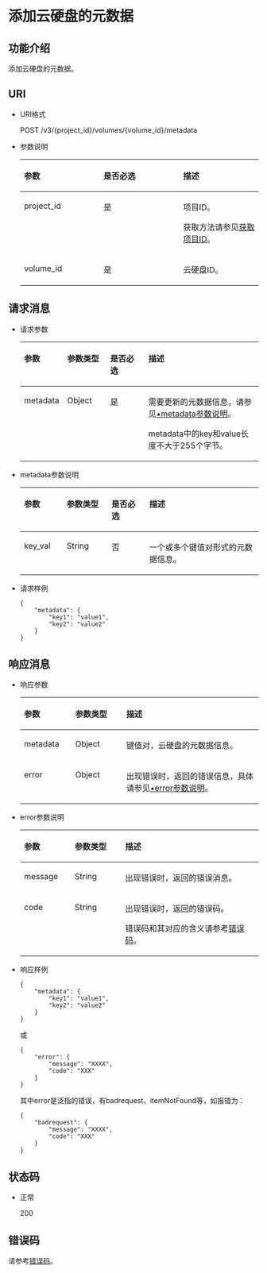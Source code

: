 # 添加云硬盘的元数据<a name="evs_04_3038"></a>

## 功能介绍<a name="section60214390"></a>

添加云硬盘的元数据。

## URI<a name="section5058598"></a>

-   URI格式

    POST /v3/\{project\_id\}/volumes/\{volume\_id\}/metadata

-   参数说明

    <a name="table58294385"></a>
    <table><thead align="left"><tr id="row24683273"><th class="cellrowborder" valign="top" width="33.33333333333333%" id="mcps1.1.4.1.1"><p id="p53188122"><a name="p53188122"></a><a name="p53188122"></a>参数</p>
    </th>
    <th class="cellrowborder" valign="top" width="33.33333333333333%" id="mcps1.1.4.1.2"><p id="p13270664"><a name="p13270664"></a><a name="p13270664"></a>是否必选</p>
    </th>
    <th class="cellrowborder" valign="top" width="33.33333333333333%" id="mcps1.1.4.1.3"><p id="p1182010"><a name="p1182010"></a><a name="p1182010"></a>描述</p>
    </th>
    </tr>
    </thead>
    <tbody><tr id="row28634009"><td class="cellrowborder" valign="top" width="33.33333333333333%" headers="mcps1.1.4.1.1 "><p id="p37653388"><a name="p37653388"></a><a name="p37653388"></a>project_id</p>
    </td>
    <td class="cellrowborder" valign="top" width="33.33333333333333%" headers="mcps1.1.4.1.2 "><p id="p30025596"><a name="p30025596"></a><a name="p30025596"></a>是</p>
    </td>
    <td class="cellrowborder" valign="top" width="33.33333333333333%" headers="mcps1.1.4.1.3 "><p id="p16154192"><a name="p16154192"></a><a name="p16154192"></a>项目ID。</p>
    <p id="p55811451337"><a name="p55811451337"></a><a name="p55811451337"></a>获取方法请参见<a href="获取项目ID.md">获取项目ID</a>。</p>
    </td>
    </tr>
    <tr id="row11170003"><td class="cellrowborder" valign="top" width="33.33333333333333%" headers="mcps1.1.4.1.1 "><p id="p32355065"><a name="p32355065"></a><a name="p32355065"></a>volume_id</p>
    </td>
    <td class="cellrowborder" valign="top" width="33.33333333333333%" headers="mcps1.1.4.1.2 "><p id="p3514615"><a name="p3514615"></a><a name="p3514615"></a>是</p>
    </td>
    <td class="cellrowborder" valign="top" width="33.33333333333333%" headers="mcps1.1.4.1.3 "><p id="p16248438"><a name="p16248438"></a><a name="p16248438"></a>云硬盘ID。</p>
    </td>
    </tr>
    </tbody>
    </table>


## 请求消息<a name="section45527389"></a>

-   请求参数

    <a name="evs_04_2074_table31588048"></a>
    <table><thead align="left"><tr id="evs_04_2074_row57330849"><th class="cellrowborder" valign="top" width="17.171717171717173%" id="mcps1.1.5.1.1"><p id="evs_04_2074_p13287175"><a name="evs_04_2074_p13287175"></a><a name="evs_04_2074_p13287175"></a>参数</p>
    </th>
    <th class="cellrowborder" valign="top" width="18.181818181818183%" id="mcps1.1.5.1.2"><p id="evs_04_2074_p2519427"><a name="evs_04_2074_p2519427"></a><a name="evs_04_2074_p2519427"></a>参数类型</p>
    </th>
    <th class="cellrowborder" valign="top" width="16.161616161616163%" id="mcps1.1.5.1.3"><p id="evs_04_2074_p2747002"><a name="evs_04_2074_p2747002"></a><a name="evs_04_2074_p2747002"></a>是否必选</p>
    </th>
    <th class="cellrowborder" valign="top" width="48.484848484848484%" id="mcps1.1.5.1.4"><p id="evs_04_2074_p21180630"><a name="evs_04_2074_p21180630"></a><a name="evs_04_2074_p21180630"></a>描述</p>
    </th>
    </tr>
    </thead>
    <tbody><tr id="evs_04_2074_row53167494153413"><td class="cellrowborder" valign="top" width="17.171717171717173%" headers="mcps1.1.5.1.1 "><p id="evs_04_2074_p11599783153413"><a name="evs_04_2074_p11599783153413"></a><a name="evs_04_2074_p11599783153413"></a>metadata</p>
    </td>
    <td class="cellrowborder" valign="top" width="18.181818181818183%" headers="mcps1.1.5.1.2 "><p id="evs_04_2074_p58405153413"><a name="evs_04_2074_p58405153413"></a><a name="evs_04_2074_p58405153413"></a>Object</p>
    </td>
    <td class="cellrowborder" valign="top" width="16.161616161616163%" headers="mcps1.1.5.1.3 "><p id="evs_04_2074_p4730855153413"><a name="evs_04_2074_p4730855153413"></a><a name="evs_04_2074_p4730855153413"></a>是</p>
    </td>
    <td class="cellrowborder" valign="top" width="48.484848484848484%" headers="mcps1.1.5.1.4 "><p id="evs_04_2074_p203071547124818"><a name="evs_04_2074_p203071547124818"></a><a name="evs_04_2074_p203071547124818"></a>需要更新的元数据信息，请参见<a href="#evs_04_2074_li54973602211845">•metadata参数说明</a>。</p>
    <p id="evs_04_2074_p47654998153413"><a name="evs_04_2074_p47654998153413"></a><a name="evs_04_2074_p47654998153413"></a><span id="evs_04_2074_text17527183012510"><a name="evs_04_2074_text17527183012510"></a><a name="evs_04_2074_text17527183012510"></a>metadata中的key和value长度不大于255个字节。</span></p>
    </td>
    </tr>
    </tbody>
    </table>

-   <a name="evs_04_2074_li54973602211845"></a>metadata参数说明

    <a name="evs_04_2074_table32717123212358"></a>
    <table><thead align="left"><tr id="evs_04_2074_row2280240212358"><th class="cellrowborder" valign="top" width="17.82178217821782%" id="mcps1.1.5.1.1"><p id="evs_04_2074_p50481723212358"><a name="evs_04_2074_p50481723212358"></a><a name="evs_04_2074_p50481723212358"></a>参数</p>
    </th>
    <th class="cellrowborder" valign="top" width="18.81188118811881%" id="mcps1.1.5.1.2"><p id="evs_04_2074_p62487767212358"><a name="evs_04_2074_p62487767212358"></a><a name="evs_04_2074_p62487767212358"></a>参数类型</p>
    </th>
    <th class="cellrowborder" valign="top" width="15.841584158415841%" id="mcps1.1.5.1.3"><p id="evs_04_2074_p28344363212358"><a name="evs_04_2074_p28344363212358"></a><a name="evs_04_2074_p28344363212358"></a>是否必选</p>
    </th>
    <th class="cellrowborder" valign="top" width="47.524752475247524%" id="mcps1.1.5.1.4"><p id="evs_04_2074_p14192096212358"><a name="evs_04_2074_p14192096212358"></a><a name="evs_04_2074_p14192096212358"></a>描述</p>
    </th>
    </tr>
    </thead>
    <tbody><tr id="evs_04_2074_row8709150212358"><td class="cellrowborder" valign="top" width="17.82178217821782%" headers="mcps1.1.5.1.1 "><p id="evs_04_2074_p34352524212358"><a name="evs_04_2074_p34352524212358"></a><a name="evs_04_2074_p34352524212358"></a>key_val</p>
    </td>
    <td class="cellrowborder" valign="top" width="18.81188118811881%" headers="mcps1.1.5.1.2 "><p id="evs_04_2074_p31091026212358"><a name="evs_04_2074_p31091026212358"></a><a name="evs_04_2074_p31091026212358"></a>String</p>
    </td>
    <td class="cellrowborder" valign="top" width="15.841584158415841%" headers="mcps1.1.5.1.3 "><p id="evs_04_2074_p35345177212358"><a name="evs_04_2074_p35345177212358"></a><a name="evs_04_2074_p35345177212358"></a>否</p>
    </td>
    <td class="cellrowborder" valign="top" width="47.524752475247524%" headers="mcps1.1.5.1.4 "><p id="evs_04_2074_p44387080212358"><a name="evs_04_2074_p44387080212358"></a><a name="evs_04_2074_p44387080212358"></a>一个或多个键值对形式的元数据信息。</p>
    </td>
    </tr>
    </tbody>
    </table>

-   请求样例

    ```
    {
        "metadata": {
            "key1": "value1", 
            "key2": "value2"
        }
    }
    ```


## 响应消息<a name="section7093323"></a>

-   响应参数

    <a name="evs_04_2074_table11977025201856"></a>
    <table><thead align="left"><tr id="evs_04_2074_row8102228201856"><th class="cellrowborder" valign="top" width="21.43%" id="mcps1.1.4.1.1"><p id="evs_04_2074_p11709178184818"><a name="evs_04_2074_p11709178184818"></a><a name="evs_04_2074_p11709178184818"></a>参数</p>
    </th>
    <th class="cellrowborder" valign="top" width="21.43%" id="mcps1.1.4.1.2"><p id="evs_04_2074_p67131989483"><a name="evs_04_2074_p67131989483"></a><a name="evs_04_2074_p67131989483"></a>参数类型</p>
    </th>
    <th class="cellrowborder" valign="top" width="57.14%" id="mcps1.1.4.1.3"><p id="evs_04_2074_p87153824811"><a name="evs_04_2074_p87153824811"></a><a name="evs_04_2074_p87153824811"></a>描述</p>
    </th>
    </tr>
    </thead>
    <tbody><tr id="evs_04_2074_row60683035201856"><td class="cellrowborder" valign="top" width="21.43%" headers="mcps1.1.4.1.1 "><p id="evs_04_2074_p16378828201856"><a name="evs_04_2074_p16378828201856"></a><a name="evs_04_2074_p16378828201856"></a>metadata</p>
    </td>
    <td class="cellrowborder" valign="top" width="21.43%" headers="mcps1.1.4.1.2 "><p id="evs_04_2074_p6490369115541"><a name="evs_04_2074_p6490369115541"></a><a name="evs_04_2074_p6490369115541"></a>Object</p>
    </td>
    <td class="cellrowborder" valign="top" width="57.14%" headers="mcps1.1.4.1.3 "><p id="evs_04_2074_p20205612201856"><a name="evs_04_2074_p20205612201856"></a><a name="evs_04_2074_p20205612201856"></a>键值对，云硬盘的元数据信息。</p>
    </td>
    </tr>
    <tr id="evs_04_2074_row11511747165814"><td class="cellrowborder" valign="top" width="21.43%" headers="mcps1.1.4.1.1 "><p id="evs_04_2074_p129522216412"><a name="evs_04_2074_p129522216412"></a><a name="evs_04_2074_p129522216412"></a>error</p>
    </td>
    <td class="cellrowborder" valign="top" width="21.43%" headers="mcps1.1.4.1.2 "><p id="evs_04_2074_p1595262111415"><a name="evs_04_2074_p1595262111415"></a><a name="evs_04_2074_p1595262111415"></a>Object</p>
    </td>
    <td class="cellrowborder" valign="top" width="57.14%" headers="mcps1.1.4.1.3 "><p id="evs_04_2074_p109527215417"><a name="evs_04_2074_p109527215417"></a><a name="evs_04_2074_p109527215417"></a>出现错误时，返回的错误信息，具体请参见<a href="#evs_04_2074_li0419202382514">•error参数说明</a>。</p>
    </td>
    </tr>
    </tbody>
    </table>

-   <a name="evs_04_2074_li0419202382514"></a>error参数说明

    <a name="evs_04_2074_evs_04_2013_table15441099103019"></a>
    <table><thead align="left"><tr id="evs_04_2074_evs_04_2013_row54094047103019"><th class="cellrowborder" valign="top" width="21.17788221177882%" id="mcps1.1.4.1.1"><p id="evs_04_2074_evs_04_2013_p19541716103019"><a name="evs_04_2074_evs_04_2013_p19541716103019"></a><a name="evs_04_2074_evs_04_2013_p19541716103019"></a>参数</p>
    </th>
    <th class="cellrowborder" valign="top" width="21.17788221177882%" id="mcps1.1.4.1.2"><p id="evs_04_2074_evs_04_2013_p39375186103019"><a name="evs_04_2074_evs_04_2013_p39375186103019"></a><a name="evs_04_2074_evs_04_2013_p39375186103019"></a>参数类型</p>
    </th>
    <th class="cellrowborder" valign="top" width="57.64423557644236%" id="mcps1.1.4.1.3"><p id="evs_04_2074_evs_04_2013_p38578950103019"><a name="evs_04_2074_evs_04_2013_p38578950103019"></a><a name="evs_04_2074_evs_04_2013_p38578950103019"></a>描述</p>
    </th>
    </tr>
    </thead>
    <tbody><tr id="evs_04_2074_evs_04_2013_row59401790103019"><td class="cellrowborder" valign="top" width="21.17788221177882%" headers="mcps1.1.4.1.1 "><p id="evs_04_2074_evs_04_2013_p46815658103019"><a name="evs_04_2074_evs_04_2013_p46815658103019"></a><a name="evs_04_2074_evs_04_2013_p46815658103019"></a>message</p>
    </td>
    <td class="cellrowborder" valign="top" width="21.17788221177882%" headers="mcps1.1.4.1.2 "><p id="evs_04_2074_evs_04_2013_p33971979103019"><a name="evs_04_2074_evs_04_2013_p33971979103019"></a><a name="evs_04_2074_evs_04_2013_p33971979103019"></a>String</p>
    </td>
    <td class="cellrowborder" valign="top" width="57.64423557644236%" headers="mcps1.1.4.1.3 "><p id="evs_04_2074_evs_04_2013_p21623243103019"><a name="evs_04_2074_evs_04_2013_p21623243103019"></a><a name="evs_04_2074_evs_04_2013_p21623243103019"></a>出现错误时，返回的错误消息。</p>
    </td>
    </tr>
    <tr id="evs_04_2074_evs_04_2013_row60391466103019"><td class="cellrowborder" valign="top" width="21.17788221177882%" headers="mcps1.1.4.1.1 "><p id="evs_04_2074_evs_04_2013_p59870541103019"><a name="evs_04_2074_evs_04_2013_p59870541103019"></a><a name="evs_04_2074_evs_04_2013_p59870541103019"></a>code</p>
    </td>
    <td class="cellrowborder" valign="top" width="21.17788221177882%" headers="mcps1.1.4.1.2 "><p id="evs_04_2074_evs_04_2013_p17675690103019"><a name="evs_04_2074_evs_04_2013_p17675690103019"></a><a name="evs_04_2074_evs_04_2013_p17675690103019"></a>String</p>
    </td>
    <td class="cellrowborder" valign="top" width="57.64423557644236%" headers="mcps1.1.4.1.3 "><p id="evs_04_2074_evs_04_2013_p6087468103019"><a name="evs_04_2074_evs_04_2013_p6087468103019"></a><a name="evs_04_2074_evs_04_2013_p6087468103019"></a>出现错误时，返回的错误码。</p>
    <p id="evs_04_2074_evs_04_2013_p54787218103019"><a name="evs_04_2074_evs_04_2013_p54787218103019"></a><a name="evs_04_2074_evs_04_2013_p54787218103019"></a>错误码和其对应的含义请参考<a href="错误码.md">错误码</a>。</p>
    </td>
    </tr>
    </tbody>
    </table>

-   响应样例

    ```
    {
        "metadata": {
            "key1": "value1", 
            "key2": "value2"
        }
    }
    ```

    或

    ```
    {
        "error": {
            "message": "XXXX", 
            "code": "XXX"
        }
    }
    ```

    其中error是泛指的错误，有badrequest、itemNotFound等，如报错为：

    ```
    {
        "badrequest": {
            "message": "XXXX", 
            "code": "XXX"
        }
    }
    ```


## 状态码<a name="section63839913"></a>

-   正常

    200


## 错误码<a name="section431317151242"></a>

请参考[错误码](错误码.md)。


